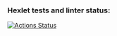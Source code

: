 ### Hexlet tests and linter status:
[![Actions Status](https://github.com/GromoZeus/frontend-project-44/actions/workflows/hexlet-check.yml/badge.svg)](https://github.com/GromoZeus/frontend-project-44/actions)